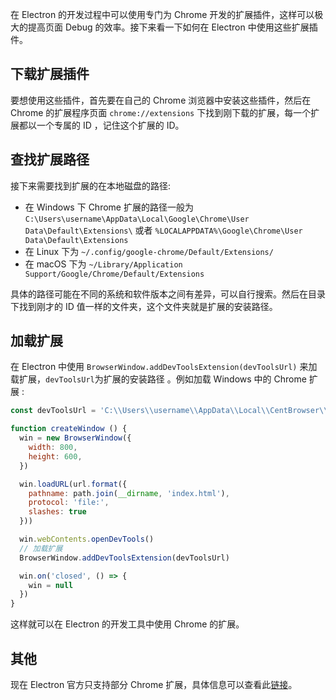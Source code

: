 在 Electron 的开发过程中可以使用专门为 Chrome 开发的扩展插件，这样可以极大的提高页面 Debug 的效率。接下来看一下如何在 Electron 中使用这些扩展插件。

## 下载扩展插件

要想使用这些插件，首先要在自己的 Chrome 浏览器中安装这些插件，然后在 Chrome 的扩展程序页面 `chrome://extensions` 下找到刚下载的扩展，每一个扩展都以一个专属的 ID ，记住这个扩展的 ID。

## 查找扩展路径

接下来需要找到扩展的在本地磁盘的路径:

- 在 Windows 下 Chrome 扩展的路径一般为 `C:\Users\username\AppData\Local\Google\Chrome\User Data\Default\Extensions\` 或者 `%LOCALAPPDATA%\Google\Chrome\User Data\Default\Extensions`
- 在 Linux 下为 `~/.config/google-chrome/Default/Extensions/`
- 在 macOS 下为 `~/Library/Application Support/Google/Chrome/Default/Extensions`

具体的路径可能在不同的系统和软件版本之间有差异，可以自行搜索。然后在目录下找到刚才的 ID 值一样的文件夹，这个文件夹就是扩展的安装路径。

## 加载扩展

在 Electron 中使用 `BrowserWindow.addDevToolsExtension(devToolsUrl)` 来加载扩展，`devToolsUrl`为扩展的安装路径 。例如加载 Windows 中的 Chrome 扩展 :

``` javascript
const devToolsUrl = 'C:\\Users\\username\\AppData\\Local\\CentBrowser\\User Data\\Default\\Extensions\\nhdogjmejiglipccpnnnanhbledajbpd\\3.1.2_0'

function createWindow () {
  win = new BrowserWindow({
    width: 800,
    height: 600,
  })

  win.loadURL(url.format({
    pathname: path.join(__dirname, 'index.html'),
    protocol: 'file:',
    slashes: true
  }))

  win.webContents.openDevTools()
  // 加载扩展
  BrowserWindow.addDevToolsExtension(devToolsUrl)

  win.on('closed', () => {
    win = null
  })
}
```

这样就可以在 Electron 的开发工具中使用 Chrome 的扩展。

## 其他

现在 Electron 官方只支持部分 Chrome 扩展，具体信息可以查看此[链接](https://electron.atom.io/docs/tutorial/devtools-extension/#supported-devtools-extensions)。

